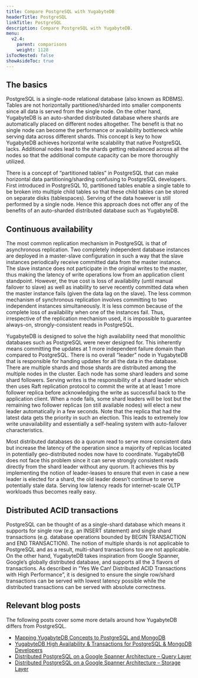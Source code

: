 ```yaml
---
title: Compare PostgreSQL with YugabyteDB
headerTitle: PostgreSQL
linkTitle: PostgreSQL
description: Compare PostgreSQL with YugabyteDB.
menu:
  v2.4:
    parent: comparisons
    weight: 1128
isTocNested: false
showAsideToc: true
---
```


## The basics

PostgreSQL is a single-node relational database (also known as RDBMS). Tables are not horizontally partitioned/sharded into smaller components since all data is served from the single node. On the other hand, YugabyteDB is an auto-sharded distributed database where shards are automatically placed on different nodes altogether. The benefit is that no single node can become the performance or availability bottleneck while serving data across different shards. This concept is key to how YugabyteDB achieves horizontal write scalability that native PostgreSQL lacks. Additional nodes lead to the shards getting rebalanced across all the nodes so that the additional compute capacity can be more thoroughly utilized.

There is a concept of “partitioned tables” in PostgreSQL that can make horizontal data partitioning/sharding confusing to PostgreSQL developers. First introduced in PostgreSQL 10, partitioned tables enable a single table to be broken into multiple child tables so that these child tables can be stored on separate disks (tablespaces). Serving of the data however is still performed by a single node. Hence this approach does not offer any of the benefits of an auto-sharded distributed database such as YugabyteDB.

## Continuous availability

The most common replication mechanism in PostgreSQL is that of asynchronous replication. Two completely independent database instances are deployed in a master-slave configuration in such a way that the slave instances periodically receive committed data from the master instance. The slave instance does not participate in the original writes to the master, thus making the latency of write operations low from an application client standpoint. However, the true cost is loss of availability (until manual failover to slave) as well as inability to serve recently committed data when the master instance fails (given the data lag on the slave). The less common mechanism of synchronous replication involves committing to two independent instances simultaneously. It is less common because of the complete loss of availability when one of the instances fail. Thus, irrespective of the replication mechanism used, it is impossible to guarantee always-on, strongly-consistent reads in PostgreSQL.

YugabyteDB is designed to solve the high availability need that monolithic databases such as PostgreSQL were never designed for. This inherently means committing the updates at 1 more independent failure domain than compared to PostgreSQL. There is no overall “leader” node in YugabyteDB that is responsible for handing updates for all the data in the database. There are multiple shards and those shards are distributed among the multiple nodes in the cluster. Each node has some shard leaders and some shard followers. Serving writes is the responsibility of a shard leader which then uses Raft replication protocol to commit the write at at least 1 more follower replica before acknowledging the write as successful back to the application client. When a node fails, some shard leaders will be lost but the remaining two follower replicas (on still available nodes) will elect a new leader automatically in a few seconds. Note that the replica that had the latest data gets the priority in such an election. This leads to extremely low write unavailability and essentially a self-healing system with auto-failover characteristics.

Most distributed databases do a quorum read to serve more consistent data but increase the latency of the operation since a majority of replicas located in potentially geo-distributed nodes now have to coordinate. YugabyteDB does not face this problem since it can serve strongly consistent reads directly from the shard leader without any quorum. It achieves this by implementing the notion of leader-leases to ensure that even in case a new leader is elected for a shard, the old leader doesn’t continue to serve potentially stale data. Serving low latency reads for internet-scale OLTP workloads thus becomes really easy.

## Distributed ACID transactions

PostgreSQL can be thought of as a single-shard database which means it supports for single row (e.g. an INSERT statement) and single shard transactions (e.g. database operations bounded by BEGIN TRANSACTION and END TRANSACTION). The notion of multiple shards is not applicable to PostgreSQL and as a result, multi-shard transactions too are not applicable. On the other hand, YugabyteDB takes inspiration from Google Spanner, Google’s globally distributed database, and supports all the 3 flavors of transactions. As described in “Yes We Can! Distributed ACID Transactions with High Performance”, it is designed to ensure the single row/shard transactions can be served with lowest latency possible while the distributed transactions can be served with absolute correctness.

## Relevant blog posts

The following posts cover some more details around how YugabyteDB differs from PostgreSQL.

- [Mapping YugabyteDB Concepts to PostgreSQL and MongoDB](https://blog.yugabyte.com/mapping-yugabyte-db-concepts-to-postgresql-and-mongodb/)
- [YugabyteDB High Availability & Transactions for PostgreSQL & MongoDB Developers](https://blog.yugabyte.com/mapping-yugabyte-db-concepts-to-postgresql-and-mongodb/)
- [Distributed PostgreSQL on a Google Spanner Architecture – Query Layer](https://blog.yugabyte.com/distributed-postgresql-on-a-google-spanner-architecture-query-layer/)
- [Distributed PostgreSQL on a Google Spanner Architecture – Storage Layer](https://blog.yugabyte.com/distributed-postgresql-on-a-google-spanner-architecture-storage-layer/)
